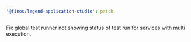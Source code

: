 ```yaml
---
'@finos/legend-application-studio': patch
---
```


Fix global test runner not showing status of test run for services with multi execution.
